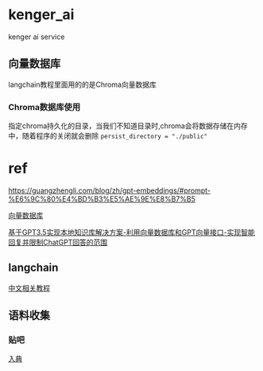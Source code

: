 # kenger_ai
 kenger ai service


## 向量数据库
langchain教程里面用的的是Chroma向量数据库

### Chroma数据库使用
指定chroma持久化的目录，当我们不知道目录时,chroma会将数据存储在内存中，随着程序的关闭就会删除
`persist_directory = "./public"`



# ref

https://guangzhengli.com/blog/zh/gpt-embeddings/#prompt-%E6%9C%80%E4%BD%B3%E5%AE%9E%E8%B7%B5

[向量数据库](https://guangzhengli.com/blog/zh/vector-database/)

[基于GPT3.5实现本地知识库解决方案-利用向量数据库和GPT向量接口-实现智能回复并限制ChatGPT回答的范围](https://www.cnblogs.com/taoshihan/p/17252572.html)


## langchain 
[中文相关教程](https://github.com/liaokongVFX/LangChain-Chinese-Getting-Started-Guide)



## 语料收集

### 贴吧
[入典](https://zhuanlan.zhihu.com/p/569491745?utm_campaign=&utm_medium=social&utm_oi=1037133522892521472&utm_psn=1692899178441875456&utm_source=zhihu)
